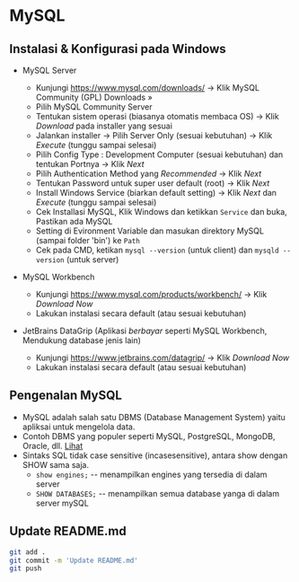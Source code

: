 # MySQL

## Instalasi & Konfigurasi pada Windows
* MySQL Server
    * Kunjungi https://www.mysql.com/downloads/ -> Klik MySQL Community (GPL) Downloads »
    * Pilih MySQL Community Server
    * Tentukan sistem operasi (biasanya otomatis membaca OS) -> Klik *Download* pada installer yang sesuai
    * Jalankan installer -> Pilih Server Only (sesuai kebutuhan) -> Klik *Execute* (tunggu sampai selesai)
    * Pilih Config Type : Development Computer (sesuai kebutuhan) dan tentukan Portnya -> Klik *Next*
    * Pilih Authentication Method yang *Recommended* -> Klik *Next*
    * Tentukan Password untuk super user default (root) -> Klik *Next*
    * Install Windows Service (biarkan default setting) -> Klik *Next* dan *Execute* (tunggu sampai selesai)
    * Cek Installasi MySQL, Klik Windows dan ketikkan `Service` dan buka, Pastikan ada MySQL
    * Setting di Evironment Variable dan masukan direktory MySQL (sampai folder 'bin') ke `Path`
    * Cek pada CMD, ketikan `mysql --version` (untuk client) dan `mysqld --version` (untuk server)

* MySQL Workbench
    * Kunjungi https://www.mysql.com/products/workbench/ -> Klik *Download Now*
    * Lakukan instalasi secara default (atau sesuai kebutuhan)

* JetBrains DataGrip (Aplikasi *berbayar* seperti MySQL Workbench, Mendukung database jenis lain)
    * Kunjungi https://www.jetbrains.com/datagrip/ -> Klik *Download Now*
    * Lakukan instalasi secara default (atau sesuai kebutuhan)

## Pengenalan MySQL
* MySQL adalah salah satu DBMS (Database Management System) yaitu apliksai untuk mengelola data.
* Contoh DBMS yang populer seperti MySQL, PostgreSQL, MongoDB, Oracle, dll. [Lihat](https://db-engines.com/en/ranking/relational+dbms)
* Sintaks SQL tidak case sensitive (incasesensitive), antara show dengan SHOW sama saja.
    * `show engines;` -- menampilkan engines yang tersedia di dalam server 
    * `SHOW DATABASES;` -- menampilkan semua database yanga di dalam server mySQL

## Update README.md 
```bash
git add .
git commit -m 'Update README.md'
git push

```